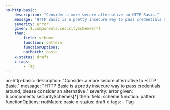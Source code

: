 ```yaml
---
no-http-basic:
    description: "Consider a more secure alternative to HTTP Basic."
    message: "HTTP Basic is a pretty insecure way to pass credentials around, please consider an alternative."
    severity: error
    given: $.components.securitySchemes[*]
    then:
        field: scheme
        function: pattern
        functionOptions:
        notMatch: basic 
    x-status: draft
    x-tags:
        - Tag         
...
```

no-http-basic:
    description: "Consider a more secure alternative to HTTP Basic."
    message: "HTTP Basic is a pretty insecure way to pass credentials around, please consider an alternative."
    severity: error
    given: $.components.securitySchemes[*]
    then:
        field: scheme
        function: pattern
        functionOptions:
        notMatch: basic 
    x-status: draft
    x-tags:
        - Tag           
